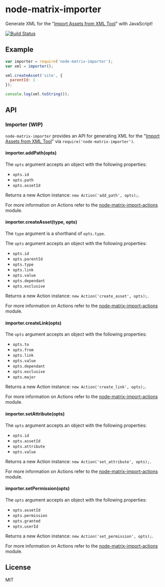 # node-matrix-importer

Generate XML for the "[Import Assets from XML Tool]" with JavaScript!

[![Build Status](https://travis-ci.org/joshgillies/node-matrix-importer.svg)](https://travis-ci.org/joshgillies/node-matrix-importer)

## Example

```js
var importer = require('node-matrix-importer');
var xml = importer();

xml.createAsset('site', {
  parentId: 1
});

console.log(xml.toString());
```

## API

### Importer (WIP)

`node-matrix-importer` provides an API for generating XML for the "[Import Assets from XML Tool]" via `require('node-matrix-importer')`.

#### importer.addPath(opts)

The `opts` argument accepts an object with the following properties:

  * `opts.id`
  * `opts.path`
  * `opts.assetId`

Returns a new Action instance: `new Action('add_path', opts);`.

For more information on Actions refer to the [node-matrix-import-actions] module.

#### importer.createAsset(type, opts)

The `type` argument is a shorthand of `opts.type`.

The `opts` argument accepts an object with the following properties:

  * `opts.id`
  * `opts.parentId`
  * `opts.type`
  * `opts.link`
  * `opts.value`
  * `opts.dependant`
  * `opts.exclusive`

Returns a new Action instance: `new Action('create_asset', opts);`.

For more information on Actions refer to the [node-matrix-import-actions] module.

#### importer.createLink(opts)

The `opts` argument accepts an object with the following properties:

  * `opts.to`
  * `opts.from`
  * `opts.link`
  * `opts.value`
  * `opts.dependant`
  * `opts.exclusive`
  * `opts.major`

Returns a new Action instance: `new Action('create_link', opts);`.

For more information on Actions refer to the [node-matrix-import-actions] module.

#### importer.setAttribute(opts)

The `opts` argument accepts an object with the following properties:

  * `opts.id`
  * `opts.assetId`
  * `opts.attribute`
  * `opts.value`

Returns a new Action instance: `new Action('set_attribute', opts);`.

For more information on Actions refer to the [node-matrix-import-actions] module.

#### importer.setPermission(opts)

The `opts` argument accepts an object with the following properties:

  * `opts.assetId`
  * `opts.permission`
  * `opts.granted`
  * `opts.userId`

Returns a new Action instance: `new Action('set_permission', opts);`.

For more information on Actions refer to the [node-matrix-import-actions] module.

## License

MIT

[node-matrix-import-actions]: https://github.com/joshgillies/node-matrix-import-actions
[Import Assets from XML Tool]: http://manuals.matrix.squizsuite.net/tools/chapters/import-assets-from-xml-tool
